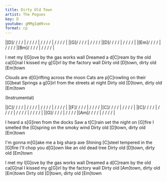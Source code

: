 ```yaml
---
title: Dirty Old Town
artist: The Pogues
key: D
youtube: gMMgIqW9vso
format: cp
---
```


|[D]/ / / / | / / / / | / / / / | / / / / |
|[G]/ / / / | / / / / |[D]/ / / / | / / / / |
|[Em]/ / / / | / / / / |[Bm]/ / / / | / / / / |

I met my l[G]ove by the gas works wall
Dreamed a d[C]ream by the old ca[G]nal
I kissed my g[G]irl by the factory wall
Dirty old [D]town, dirty old [Em]town

Clouds are d[G]rifting across the moon
Cats are p[C]rowling on their [G]beat
Springs a g[G]irl from the streets at night
Dirty old [D]town, dirty old [Em]town

(Instrumental)

|[C]/ / / / | / / / / | / / / / | / / / / |
|[F]/ / / / | / / / / |[C]/ / / / | / / / / |
|[C]/ / / / | / / / / | / / / / | / / / / |
|[G]/ / / / | / / / / |[Am]/ / / / | / / / / |

I heard a s[G]iren from the docks
Saw a t[C]rain set the night on [G]fire
I smelled the [G]spring on the smoky wind
Dirty old [D]town, dirty old [Em]town

I'm gonna m[G]ake me a big sharp axe
Shining [C]steel tempered in the [G]fire
I'll chop you d[G]own like an old dead tree
Dirty old [D]town, dirty old [Em]town

I met my l[G]ove by the gas works wall
Dreamed a d[C]ream by the old ca[G]nal
I kissed my g[G]irl by the factory wall
Dirty old [Am]town, dirty old [Em]town
Dirty old [D]town, dirty old [Em]town
